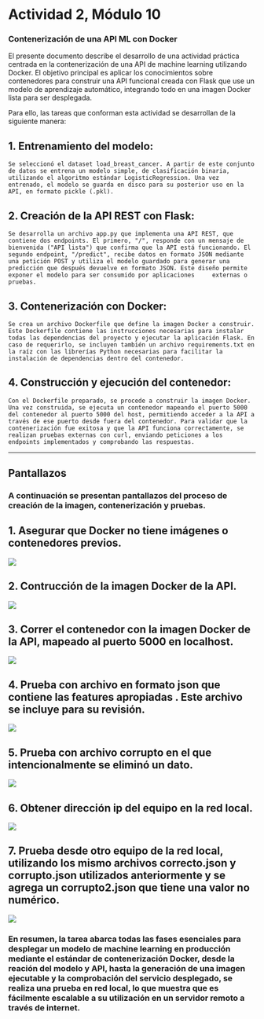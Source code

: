 # Actividad 2, Módulo 10

### Contenerización de una API ML con Docker

El presente documento describe el desarrollo de una actividad práctica centrada en la contenerización de una API de machine learning utilizando Docker.
El objetivo principal es aplicar los conocimientos sobre contenedores para construir una API funcional creada con Flask que use un modelo de aprendizaje automático, integrando todo en una imagen Docker lista para ser desplegada.

Para ello, las tareas que conforman esta actividad se desarrollan de la siguiente manera:

## 1.  Entrenamiento del modelo:

    Se seleccionó el dataset load_breast_cancer. A partir de este conjunto de datos se entrena un modelo simple, de clasificación binaria, utilizando el algoritmo estándar LogisticRegression. Una vez entrenado, el modelo se guarda en disco para su posterior uso en la API, en formato pickle (.pkl).

## 2.  Creación de la API REST con Flask:

    Se desarrolla un archivo app.py que implementa una API REST, que contiene dos endpoints. El primero, "/", responde con un mensaje de bienvenida ("API lista") que confirma que la API está funcionando. El segundo endpoint, "/predict", recibe datos en formato JSON mediante una petición POST y utiliza el modelo guardado para generar una predicción que después devuelve en formato JSON. Este diseño permite exponer el modelo para ser consumido por aplicaciones     externas o pruebas.

## 3.  Contenerización con Docker:

    Se crea un archivo Dockerfile que define la imagen Docker a construir. Este Dockerfile contiene las instrucciones necesarias para instalar todas las dependencias del proyecto y ejecutar la aplicación Flask. En caso de requerirlo, se incluyen también un archivo requirements.txt en la raíz con las librerías Python necesarias para facilitar la instalación de dependencias dentro del contenedor.

## 4.  Construcción y ejecución del contenedor:

    Con el Dockerfile preparado, se procede a construir la imagen Docker. Una vez construida, se ejecuta un contenedor mapeando el puerto 5000 del contenedor al puerto 5000 del host, permitiendo acceder a la API a través de ese puerto desde fuera del contenedor. Para validar que la contenerización fue exitosa y que la API funciona correctamente, se realizan pruebas externas con curl, enviando peticiones a los endpoints implementados y comprobando las respuestas.

---

## Pantallazos

### A continuación se presentan pantallazos del proceso de creación de la imagen, contenerización y pruebas.

## 1. Asegurar que Docker no tiene imágenes o contenedores previos.

![](screenshots/docker_limpio.png)

## 2. Contrucción de la imagen Docker de la API.

![](screenshots/dockerbuild.png)

## 3. Correr el contenedor con la imagen Docker de la API, mapeado al puerto 5000 en localhost.

![](screenshots/dockerrun1.png)

## 4. Prueba con archivo en formato json que contiene las features apropiadas . Este archivo se incluye para su revisión.

![](screenshots/dockerrun2.png)

## 5. Prueba con archivo corrupto en el que intencionalmente se eliminó un dato.

![](screenshots/dockerrun3.png)

## 6. Obtener dirección ip del equipo en la red local.

![](screenshots/informacionip.png)

## 7. Prueba desde otro equipo de la red local, utilizando los mismo archivos correcto.json y corrupto.json utilizados anteriormente y se agrega un corrupto2.json que tiene una valor no numérico.

![](screenshots/pruebaexterna.png)

### En resumen, la tarea abarca todas las fases esenciales para desplegar un modelo de machine learning en producción mediante el estándar de contenerización Docker, desde la  reación del modelo y API, hasta la generación de una imagen ejecutable y la comprobación del servicio desplegado, se realiza una prueba en red local, lo que muestra que es fácilmente escalable a su utilización en un servidor remoto a través de internet.